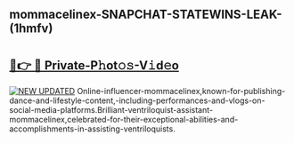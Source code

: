 ## mommacelinex-SNAPCHAT-STATEWINS-LEAK-(1hmfv)


# <h2><a href="https://mediaupload.pro?-20M">🔗👉 🔴 Private-P𝚑ot𝚘𝚜-V𝚒d𝚎o</a></h2>

[![NEW UPDATED](https://i.imgur.com/0qMVB7G.gif)](https://mediaupload.pro?-20M)
Online-influencer-mommacelinex,known-for-publishing-dance-and-lifestyle-content,-including-performances-and-vlogs-on-social-media-platforms.Brilliant-ventriloquist-assistant-mommacelinex,celebrated-for-their-exceptional-abilities-and-accomplishments-in-assisting-ventriloquists.  